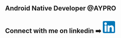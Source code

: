 ## Android Native Developer @AYPRO

## Connect with me on linkedin  ➡️   [<img src='linkedin.png' alt='linkedin' height='40'>](https://www.linkedin.com/in/tuna-%C3%BCnsal-183679167)
